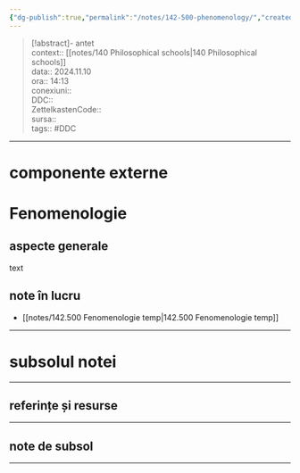 ```yaml
---
{"dg-publish":true,"permalink":"/notes/142-500-phenomenology/","created":"2024-12-28T15:39:10.101+02:00","updated":"2024-12-29T17:07:09.199+02:00"}
---
```


> [!abstract]- antet  
> context:: [[notes/140 Philosophical schools\|140 Philosophical schools]]  
> data:: 2024.11.10  
> ora:: 14:13  
> conexiuni::  
> DDC::  
> ZettelkastenCode::  
> sursa::  
> tags:: #DDC    


---

# componente externe


# Fenomenologie
## aspecte generale  
text  
## note în lucru  
- [[notes/142.500 Fenomenologie temp\|142.500 Fenomenologie temp]]  

  
---
# subsolul notei
---
## referințe și resurse


---
## note de subsol
---


